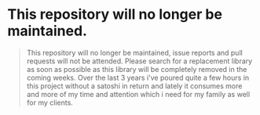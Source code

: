 # This repository will no longer be maintained.
> This repository will no longer be maintained, issue reports and pull requests will not be attended.
> Please search for a replacement library as soon as possible as this library will be completely removed in the coming weeks.
> Over the last 3 years i've poured quite a few hours in this project without a satoshi in return and lately it consumes more and more of my time and attention which i need for my family as well for my clients.

